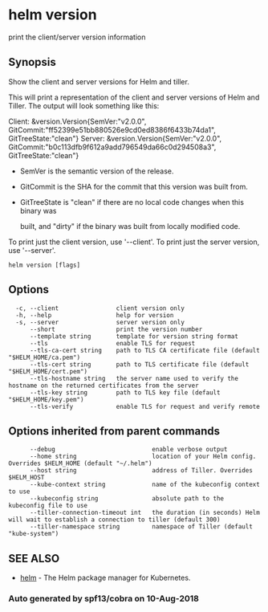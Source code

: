 # helm version

print the client/server version information

## Synopsis

Show the client and server versions for Helm and tiller.

This will print a representation of the client and server versions of Helm and Tiller. The output will look something like this:

Client: &version.Version{SemVer:"v2.0.0", GitCommit:"ff52399e51bb880526e9cd0ed8386f6433b74da1", GitTreeState:"clean"} Server: &version.Version{SemVer:"v2.0.0", GitCommit:"b0c113dfb9f612a9add796549da66c0d294508a3", GitTreeState:"clean"}

* SemVer is the semantic version of the release.
* GitCommit is the SHA for the commit that this version was built from.
* GitTreeState is "clean" if there are no local code changes when this binary was

  built, and "dirty" if the binary was built from locally modified code.

To print just the client version, use '--client'. To print just the server version, use '--server'.

```text
helm version [flags]
```

## Options

```text
  -c, --client                client version only
  -h, --help                  help for version
  -s, --server                server version only
      --short                 print the version number
      --template string       template for version string format
      --tls                   enable TLS for request
      --tls-ca-cert string    path to TLS CA certificate file (default "$HELM_HOME/ca.pem")
      --tls-cert string       path to TLS certificate file (default "$HELM_HOME/cert.pem")
      --tls-hostname string   the server name used to verify the hostname on the returned certificates from the server
      --tls-key string        path to TLS key file (default "$HELM_HOME/key.pem")
      --tls-verify            enable TLS for request and verify remote
```

## Options inherited from parent commands

```text
      --debug                           enable verbose output
      --home string                     location of your Helm config. Overrides $HELM_HOME (default "~/.helm")
      --host string                     address of Tiller. Overrides $HELM_HOST
      --kube-context string             name of the kubeconfig context to use
      --kubeconfig string               absolute path to the kubeconfig file to use
      --tiller-connection-timeout int   the duration (in seconds) Helm will wait to establish a connection to tiller (default 300)
      --tiller-namespace string         namespace of Tiller (default "kube-system")
```

## SEE ALSO

* [helm](helm.md)     - The Helm package manager for Kubernetes.

### Auto generated by spf13/cobra on 10-Aug-2018

